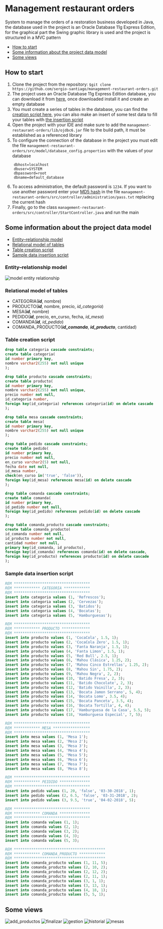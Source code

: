 # Management restaurant orders
System to manage the orders of a restoration business developed in Java, the database used in the project is an Oracle Database 11g Express Edition, for the graphical part the Swing graphic library is used and the project is structured in a MVC pattern
* [How to start](https://github.com/sergio-santiago/management-restaurant-orders#how-to-start)
* [Some information about the project data model](https://github.com/sergio-santiago/management-restaurant-orders/blob/master/README.md#some-information-about-the-project-data-model)
* [Some views](https://github.com/sergio-santiago/management-restaurant-orders/blob/master/README.md#some-views)
## How to start
1. Clone the project from the repository: `$git clone https://github.com/sergio-santiago/management-restaurant-orders.git`
2. The project uses an Oracle Database 11g Express Edition database, you can download it from [here](http://www.oracle.com/technetwork/database/database-technologies/express-edition/downloads/index.html), once downloaded install it and create an empty database
3. You must create a series of tables in the database, you can find the [creation script here](https://github.com/sergio-santiago/management-restaurant-orders/blob/master/README.md#table-creation-script), you can also make an insert of some test data to fill your tables with  [the insertion script](https://github.com/sergio-santiago/management-restaurant-orders/blob/master/README.md#sample-data-insertion-script)
4. Open the project with your IDE and make sure to add the ``management-restaurant-orders/lib/ojdbc6.jar`` file to the build path, it must be established as a referenced library
5. To configure the connection of the database in the project you must edit the file ``management-restaurant-orders/src/model/database_config.properties`` with the values of your database
```properties
	dbhost=localhost
	dbuser=SYSTEM
	dbpassword=root
	dbname=default_database
```
6. To access administration, the default password is ``1234``. If you want to use another password enter your [MD5 hash](https://www.md5online.org/md5-encrypt.html) in the file ``management-restaurant-orders/src/controller/administration/pass.txt`` replacing the current hash
7. Finally, go to the class ``management-restaurant-orders/src/controller/StartController.java`` and run the main
## Some information about the project data model
* [Entity–relationship model](https://github.com/sergio-santiago/management-restaurant-orders/blob/master/README.md#entityrelationship-model)
* [Relational model of tables](https://github.com/sergio-santiago/management-restaurant-orders/blob/master/README.md#relational-model-of-tables)
* [Table creation script](https://github.com/sergio-santiago/management-restaurant-orders/blob/master/README.md#table-creation-script)
* [Sample data insertion script](https://github.com/sergio-santiago/management-restaurant-orders/blob/master/README.md#sample-data-insertion-script)
### Entity–relationship model
![model entity relationship](https://image.ibb.co/kaftbx/Modelo_Entidad_Relacion.jpg)
### Relational model of tables
* CATEGORIA(***id***, nombre)
* PRODUCTO(***id***, nombre, precio, *id_categoria*)
* MESA(***id***, nombre)
* PEDIDO(***id***, precio, en_curso, fecha, *id_mesa*)
* COMANDA(***id***, *id_pedido*)
* COMANDA_PRODUCTO(***id_comanda***, ***id_producto***, cantidad)
### Table creation script
```sql
drop table categoria cascade constraints;
create table categoria(
id number primary key,
nombre varchar2(255) not null unique
);

drop table producto cascade constraints;
create table producto(
id number primary key,
nombre varchar2(255) not null unique,
precio number not null,
id_categoria number,
foreign key(id_categoria) references categoria(id) on delete cascade
);

drop table mesa cascade constraints;
create table mesa(
id number primary key,
nombre varchar2(255) not null unique
);

drop table pedido cascade constraints;
create table pedido(
id number primary key,
precio number not null,
en_curso varchar2(5) not null,
fecha date not null,
id_mesa number,
check(en_curso in('true', 'false')),
foreign key(id_mesa) references mesa(id) on delete cascade
);

drop table comanda cascade constraints;
create table comanda(
id number primary key,
id_pedido number not null,
foreign key(id_pedido) references pedido(id) on delete cascade
);

drop table comanda_producto cascade constraints;
create table comanda_producto(
id_comanda number not null,
id_producto number not null,
cantidad number not null,
primary key(id_comanda, id_producto),
foreign key(id_comanda) references comanda(id) on delete cascade,
foreign key(id_producto) references producto(id) on delete cascade
);
```
### Sample data insertion script
```sql
REM ***********************************
REM ************ CATEGORIA ************
REM ***********************************
insert into categoria values (1, 'Refrescos');
insert into categoria values (2, 'Cervezas');
insert into categoria values (3, 'Batidos');
insert into categoria values (4, 'Bocatas');
insert into categoria values (5, 'Hamburguesas');

REM ***********************************
REM ************ PRODUCTO *************
REM ***********************************
insert into producto values (1, 'CocaCola', 1.5, 1);
insert into producto values (2, 'CocaCola Zero', 1.5, 1);
insert into producto values (3, 'Fanta Naranja', 1.5, 1);
insert into producto values (4, 'Fanta Limon', 1.5, 1);
insert into producto values (5, 'Red Bull', 2.5, 1);
insert into producto values (6, 'Mahou Clásica', 1.25, 2);
insert into producto values (7, 'Mahou Cinco Estrellas', 1.25, 2);
insert into producto values (8, 'Mahou Sin', 1.75, 2);
insert into producto values (9, 'Mahou Negra', 2, 2);
insert into producto values (10, 'Batido Fresa', 2, 3);
insert into producto values (11, 'Batido Chocolate', 2, 3);
insert into producto values (12, 'Batido Vainilla', 2, 3);
insert into producto values (13, 'Bocata Jamon Serrano', 5, 4);
insert into producto values (14, 'Bocata Lomo', 3.5, 4);
insert into producto values (15, 'Bocata Panceta', 3.5, 4);
insert into producto values (16, 'Bocata Tortilla', 4, 4);
insert into producto values (17, 'Hamburguesa de la Casa', 5.5, 5);
insert into producto values (18, 'Hamburguesa Especial', 7, 5);

REM ***********************************
REM ************ MESA *****************
REM ***********************************
insert into mesa values (1, 'Mesa 1');
insert into mesa values (2, 'Mesa 2');
insert into mesa values (3, 'Mesa 3');
insert into mesa values (4, 'Mesa 4');
insert into mesa values (5, 'Mesa 5');
insert into mesa values (6, 'Mesa 6');
insert into mesa values (7, 'Mesa 7');
insert into mesa values (8, 'Mesa 8');

REM ***********************************
REM ************ PEIDIDO **************
REM ***********************************
insert into pedido values (1, 20, 'false', '03-30-2018', 1);
insert into pedido values (2, 6.5, 'false', '03-31-2018', 2);
insert into pedido values (3, 9.5, 'true', '04-02-2018', 5);

REM ***********************************
REM ************ COMANDA **************
REM ***********************************
insert into comanda values (1, 1);
insert into comanda values (2, 1);
insert into comanda values (3, 2);
insert into comanda values (4, 3);
insert into comanda values (5, 3);

REM ******************************************
REM ************ COMANDA_PRODUCTO ************
REM ******************************************
insert into comanda_producto values (1, 11, 5);
insert into comanda_producto values (2, 10, 2);
insert into comanda_producto values (2, 12, 2);
insert into comanda_producto values (2, 11, 1);
insert into comanda_producto values (3, 1, 1);
insert into comanda_producto values (3, 13, 1);
insert into comanda_producto values (4, 18, 1);
insert into comanda_producto values (5, 5, 1);
```
## Some views
![add_productos](https://image.ibb.co/fX0j9S/add_productos.png)
![finalizar](https://image.ibb.co/dE4KUS/2018_05_06_19_38_02.png)
![gestion](https://image.ibb.co/bCyt3n/gestion.png)
![historial](https://image.ibb.co/ieKcUS/historial.png)
![mesas](https://image.ibb.co/de9Nw7/mesas.png)
